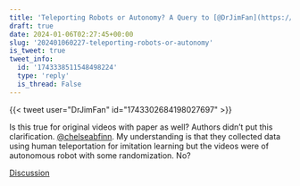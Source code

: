 ```yaml
---
title: 'Teleporting Robots or Autonomy? A Query to [@DrJimFan](https://x.com/DrJimFan)'
draft: true
date: 2024-01-06T02:27:45+00:00
slug: '202401060227-teleporting-robots-or-autonomy'
is_tweet: true
tweet_info:
  id: '1743338511548498224'
  type: 'reply'
  is_thread: False
---
```




{{< tweet user="DrJimFan" id="1743302684198027697" >}}

Is this true for original videos with paper as well? Authors didn’t put this clarification. [@chelseabfinn](https://x.com/chelseabfinn). My understanding is that they collected data using human teleportation for imitation learning but the videos were of autonomous robot with some randomization. No?

[Discussion](https://x.com/sytelus/status/1743338511548498224)
